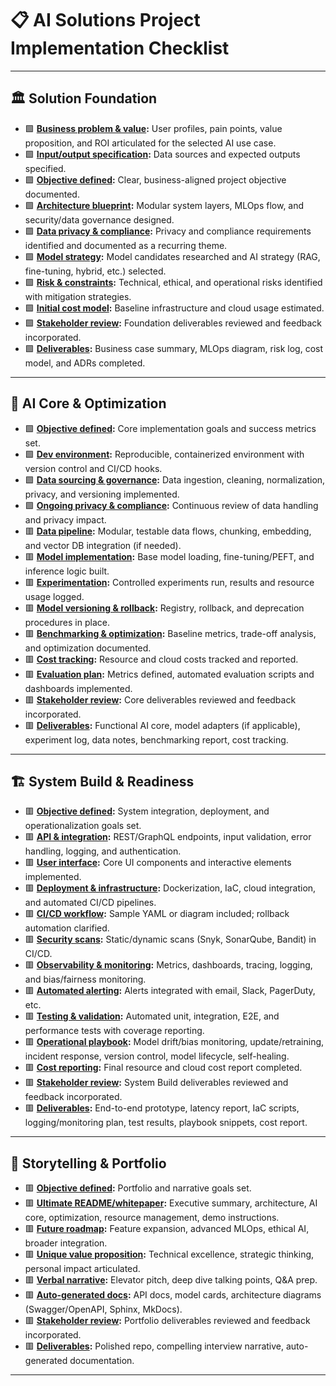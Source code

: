 # 📋 AI Solutions Project Implementation Checklist

---

## 🏛️ Solution Foundation

- 🟩 **[Business problem & value](foundation/Business_Problem_Value.md):** User profiles, pain points, value proposition, and ROI articulated for the selected AI use case.
- 🟩 **[Input/output specification](foundation/Business_Problem_Value.md):** Data sources and expected outputs specified.
- 🟩 **[Objective defined](foundation/Objective.md):** Clear, business-aligned project objective documented.
- 🟩 **[Architecture blueprint](foundation/Architecture_Blueprint.md):** Modular system layers, MLOps flow, and security/data governance designed.
- 🟩 **[Data privacy & compliance](foundation/Architecture_Blueprint.md):** Privacy and compliance requirements identified and documented as a recurring theme.
- 🟩 **[Model strategy](foundation/Model_Strategy.md):** Model candidates researched and AI strategy (RAG, fine-tuning, hybrid, etc.) selected.
- 🟩 **[Risk & constraints](foundation/Risk_Constraints.md):** Technical, ethical, and operational risks identified with mitigation strategies.
- 🟩 **[Initial cost model](foundation/Deliverables.md):** Baseline infrastructure and cloud usage estimated.
- 🟩 **[Stakeholder review](foundation/Deliverables.md):** Foundation deliverables reviewed and feedback incorporated.
- 🟩 **[Deliverables](foundation/Deliverables.md):** Business case summary, MLOps diagram, risk log, cost model, and ADRs completed.

---

## 🧠 AI Core & Optimization

- 🟩 **[Objective defined](core/Objective.md):** Core implementation goals and success metrics set.
- 🟩 **[Dev environment](core/Dev_Environment_Data.md):** Reproducible, containerized environment with version control and CI/CD hooks.
- 🟩 **[Data sourcing & governance](core/Dev_Environment_Data.md):** Data ingestion, cleaning, normalization, privacy, and versioning implemented.
- 🟩 **[Ongoing privacy & compliance](core/Dev_Environment_Data.md):** Continuous review of data handling and privacy impact.
- 🟥 **[Data pipeline](core/Data_Pipeline_Processing.md):** Modular, testable data flows, chunking, embedding, and vector DB integration (if needed).
- 🟥 **[Model implementation](core/Model_Implementation_Experimentation.md):** Base model loading, fine-tuning/PEFT, and inference logic built.
- 🟥 **[Experimentation](core/Model_Implementation_Experimentation.md):** Controlled experiments run, results and resource usage logged.
- 🟥 **[Model versioning & rollback](core/Model_Implementation_Experimentation.md):** Registry, rollback, and deprecation procedures in place.
- 🟥 **[Benchmarking & optimization](core/Benchmarking_Optimization.md):** Baseline metrics, trade-off analysis, and optimization documented.
- 🟥 **[Cost tracking](core/Benchmarking_Optimization.md):** Resource and cloud costs tracked and reported.
- 🟥 **[Evaluation plan](core/Evaluation_Plan.md):** Metrics defined, automated evaluation scripts and dashboards implemented.
- 🟥 **[Stakeholder review](core/Deliverables.md):** Core deliverables reviewed and feedback incorporated.
- 🟥 **[Deliverables](core/Deliverables.md):** Functional AI core, model adapters (if applicable), experiment log, data notes, benchmarking report, cost tracking.

---

## 🏗️ System Build & Readiness

- 🟥 **[Objective defined](build/Objective.md):** System integration, deployment, and operationalization goals set.
- 🟥 **[API & integration](build/API_Integration.md):** REST/GraphQL endpoints, input validation, error handling, logging, and authentication.
- 🟥 **[User interface](build/User_Interface.md):** Core UI components and interactive elements implemented.
- 🟥 **[Deployment & infrastructure](build/Deployment_Infrastructure.md):** Dockerization, IaC, cloud integration, and automated CI/CD pipelines.
- 🟥 **[CI/CD workflow](build/Deployment_Infrastructure.md):** Sample YAML or diagram included; rollback automation clarified.
- 🟥 **[Security scans](build/Deployment_Infrastructure.md):** Static/dynamic scans (Snyk, SonarQube, Bandit) in CI/CD.
- 🟥 **[Observability & monitoring](build/Observability_Monitoring.md):** Metrics, dashboards, tracing, logging, and bias/fairness monitoring.
- 🟥 **[Automated alerting](build/Observability_Monitoring.md):** Alerts integrated with email, Slack, PagerDuty, etc.
- 🟥 **[Testing & validation](build/Testing_Validation.md):** Automated unit, integration, E2E, and performance tests with coverage reporting.
- 🟥 **[Operational playbook](build/Operational_Playbook.md):** Model drift/bias monitoring, update/retraining, incident response, version control, model lifecycle, self-healing.
- 🟥 **[Cost reporting](build/Deliverables.md):** Final resource and cloud cost report completed.
- 🟥 **[Stakeholder review](build/Deliverables.md):** System Build deliverables reviewed and feedback incorporated.
- 🟥 **[Deliverables](build/Deliverables.md):** End-to-end prototype, latency report, IaC scripts, logging/monitoring plan, test results, playbook snippets, cost report.

---

## 🌟 Storytelling & Portfolio

- 🟥 **[Objective defined](portfolio/Objective.md):** Portfolio and narrative goals set.
- 🟥 **[Ultimate README/whitepaper](portfolio/Ultimate_README.md):** Executive summary, architecture, AI core, optimization, resource management, demo instructions.
- 🟥 **[Future roadmap](portfolio/Future_Roadmap.md):** Feature expansion, advanced MLOps, ethical AI, broader integration.
- 🟥 **[Unique value proposition](portfolio/Unique_Value.md):** Technical excellence, strategic thinking, personal impact articulated.
- 🟥 **[Verbal narrative](portfolio/Verbal_Narrative.md):** Elevator pitch, deep dive talking points, Q&A prep.
- 🟥 **[Auto-generated docs](portfolio/Deliverables.md):** API docs, model cards, architecture diagrams (Swagger/OpenAPI, Sphinx, MkDocs).
- 🟥 **[Stakeholder review](portfolio/Deliverables.md):** Portfolio deliverables reviewed and feedback incorporated.
- 🟥 **[Deliverables](portfolio/Deliverables.md):** Polished repo, compelling interview narrative, auto-generated documentation.

---
